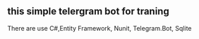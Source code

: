 ## this simple telergram bot for traning 
There are use C#,Entity Framework, Nunit, Telegram.Bot, Sqlite
